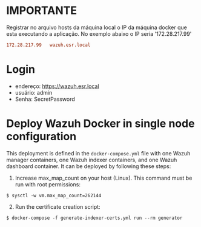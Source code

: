 # IMPORTANTE

Registrar no arquivo hosts da máquina local o IP da máquina docker que esta executando a aplicação. No exemplo abaixo o IP seria '172.28.217.99'

```conf
172.28.217.99   wazuh.esr.local
```
# Login

* endereço: https://wazuh.esr.local
* usuário: admin
* Senha: SecretPassword

# Deploy Wazuh Docker in single node configuration

This deployment is defined in the `docker-compose.yml` file with one Wazuh manager containers, one Wazuh indexer containers, and one Wazuh dashboard container. It can be deployed by following these steps: 

1) Increase max_map_count on your host (Linux). This command must be run with root permissions:
```
$ sysctl -w vm.max_map_count=262144
```
2) Run the certificate creation script:
```
$ docker-compose -f generate-indexer-certs.yml run --rm generator
```